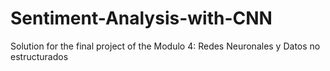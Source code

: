 # Sentiment-Analysis-with-CNN
Solution for the final project of the Modulo 4: Redes Neuronales y Datos no estructurados
